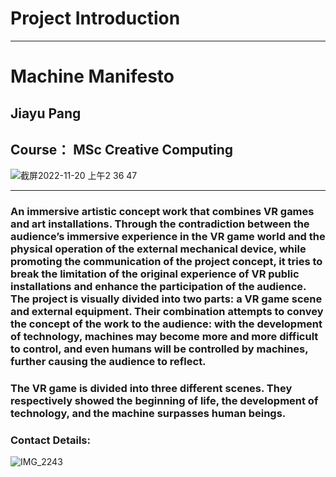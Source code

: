 # Project Introduction
-----
# Machine Manifesto
## Jiayu Pang
## Course： MSc Creative Computing

![截屏2022-11-20 上午2 36 47](https://user-images.githubusercontent.com/92034503/207918595-49425ac9-0f81-4855-9be7-9bd8a3650425.png)



----
### An immersive artistic concept work that combines VR games and art installations. Through the contradiction between the audience’s immersive experience in the VR game world and the physical operation of the external mechanical device, while promoting the communication of the project concept, it tries to break the limitation of the original experience of VR public installations and enhance the participation of the audience. The project is visually divided into two parts: a VR game scene and external equipment. Their combination attempts to convey the concept of the work to the audience: with the development of technology, machines may become more and more difficult to control, and even humans will be controlled by machines, further causing the audience to reflect.

### The VR game is divided into three different scenes. They respectively showed the beginning of life, the development of technology, and the machine surpasses human beings. 

### Contact Details:
![IMG_2243](https://user-images.githubusercontent.com/92034503/207920294-766c5c5d-086f-4be0-9329-c0d93b69bf17.jpg)
